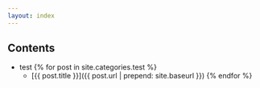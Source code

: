 ```yaml
---
layout: index
---
```


## Contents

* test
{% for post in site.categories.test %}
    * [{{ post.title }}]({{ post.url | prepend: site.baseurl }})
{% endfor %}
